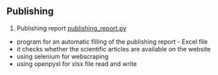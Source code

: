 ## Publishing

1. Publishing report [publishing_report.py](https://github.com/psrozek/publishing/blob/main/publishing_report.py)
* program for an automatic filling of the publishing report - Excel file 
* it checks whether the scientific articles are available on the website
* using selenium for webscraping
* using openpyxl for xlsx file read and write
